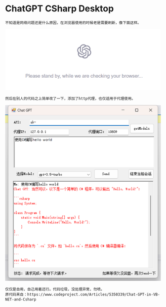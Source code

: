 # ChatGPT CSharp Desktop
	不知道是网络问题还是什么原因，在浏览器使用的时候老是需要刷新，像下面这样。
![image](https://raw.githubusercontent.com/xiaoy-sec/ChatGPT-CSharp.Desktop/main/aaa.png)

	然后在别人的代码之上简单改了一下，添加了http代理，也仅适用于代理使用。
![image](https://raw.githubusercontent.com/xiaoy-sec/ChatGPT-CSharp.Desktop/main/gpt.png)

	仅仅是自用，自己用着还行。代码垃圾，没处理异常，勿喷。
	原代码来自：https://www.codeproject.com/Articles/5350339/Chat-GPT-in-VB-NET-and-Csharp